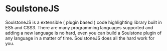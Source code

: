# SoulstoneJS
SoulstoneJS is a extensible ( plugin based ) code highlighting library built in ES5 and CSS3. There are many programming languages supported and adding a new language is no hard, even you can build a Soulstone plugin of any language in a matter of time. SoulstoneJS does all the hard work for you.
